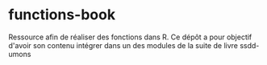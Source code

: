 # functions-book
Ressource afin de réaliser des fonctions dans R. Ce dépôt a pour objectif d'avoir son contenu intégrer dans un des modules de la suite de livre ssdd-umons
